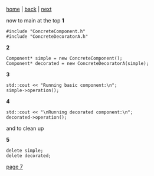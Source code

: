 [home](./page01.md) | [back](./page05.md) | [next](./page07.md)

now to main
at the top
**1**
```
#include "ConcreteComponent.h"
#include "ConcreteDecoratorA.h"
```
**2**
```
Component* simple = new ConcreteComponent();
Component* decorated = new ConcreteDecoratorA(simple);
```
**3**
```
std::cout << "Running basic component:\n";
simple->operation();
```
**4**
```
std::cout << "\nRunning decorated component:\n";
decorated->operation();
```

and to clean up

**5**
```
delete simple;
delete decorated;
```



[page 7](./page07.md)
